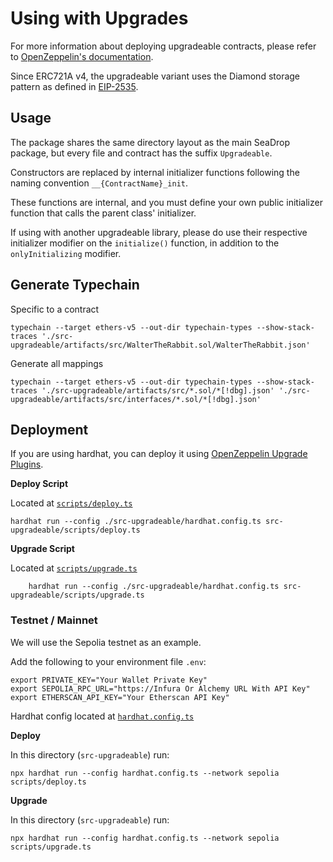 # Using with Upgrades

For more information about deploying upgradeable contracts, please refer to 
[OpenZeppelin's documentation](https://docs.openzeppelin.com/contracts/4.x/upgradeable).

Since ERC721A v4, the upgradeable variant uses the Diamond storage pattern as defined in [EIP-2535](https://eips.ethereum.org/EIPS/eip-2535).

## Usage

The package shares the same directory layout as the main SeaDrop package, but every file and contract has the suffix `Upgradeable`.

Constructors are replaced by internal initializer functions following the naming convention `__{ContractName}_init`. 

These functions are internal, and you must define your own public initializer function that calls the parent class' initializer.

If using with another upgradeable library, please do use their respective initializer modifier on the `initialize()` function, in addition to the `onlyInitializing` modifier.

## Generate Typechain


Specific to a contract

    typechain --target ethers-v5 --out-dir typechain-types --show-stack-traces './src-upgradeable/artifacts/src/WalterTheRabbit.sol/WalterTheRabbit.json'
    
Generate all mappings

    typechain --target ethers-v5 --out-dir typechain-types --show-stack-traces './src-upgradeable/artifacts/src/*.sol/*[!dbg].json' './src-upgradeable/artifacts/src/interfaces/*.sol/*[!dbg].json' 


## Deployment

If you are using hardhat, you can deploy it using 
[OpenZeppelin Upgrade Plugins](https://docs.openzeppelin.com/upgrades-plugins/1.x/).

**Deploy Script**

Located at [`scripts/deploy.ts`](./scripts/deploy.ts)

    hardhat run --config ./src-upgradeable/hardhat.config.ts src-upgradeable/scripts/deploy.ts

**Upgrade Script**

Located at [`scripts/upgrade.ts`](./scripts/upgrade.ts)

        hardhat run --config ./src-upgradeable/hardhat.config.ts src-upgradeable/scripts/upgrade.ts


### Testnet / Mainnet

We will use the Sepolia testnet as an example.

Add the following to your environment file `.env`:

```
export PRIVATE_KEY="Your Wallet Private Key"
export SEPOLIA_RPC_URL="https://Infura Or Alchemy URL With API Key"
export ETHERSCAN_API_KEY="Your Etherscan API Key"
```

Hardhat config located at [`hardhat.config.ts`](./hardhat.config.ts)

**Deploy**

In this directory (`src-upgradeable`) run:

```
npx hardhat run --config hardhat.config.ts --network sepolia scripts/deploy.ts
```

**Upgrade**

In this directory (`src-upgradeable`) run:

```
npx hardhat run --config hardhat.config.ts --network sepolia scripts/upgrade.ts
```
